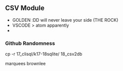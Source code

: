 ## CSV Module
- GOLDEN :DD will never leave your side (THE ROCK)
- VSCODE > atom apparently
-

### Github Randomness
cp -r 17_clisql/k17-18sqlite/ 18_csv2db

marquees brownlee
